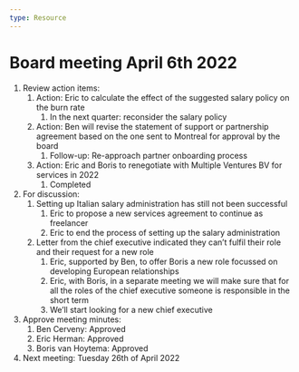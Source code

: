 ```yaml
---
type: Resource
---
```


# Board meeting April 6th 2022

1. Review action items:
   1. Action: Eric to calculate the effect of the suggested salary policy on the burn rate
      1. In the next quarter: reconsider the salary policy
   1. Action: Ben will revise the statement of support or partnership agreement based on the one sent to Montreal for approval by the board
      1. Follow-up: Re-approach partner onboarding process
   1. Action: Eric and Boris to renegotiate with Multiple Ventures BV for services in 2022
      1. Completed
2. For discussion:
   1. Setting up Italian salary administration has still not been successful
      1. Eric to propose a new services agreement to continue as freelancer
      2. Eric to end the process of setting up the salary administration
   1. Letter from the chief executive indicated they can’t fulfil their role and their request for a new role
      1. Eric, supported by Ben, to offer Boris a new role focussed on developing European relationships
      2. Eric, with Boris, in a separate meeting we will make sure that for all the roles of the chief executive someone is responsible in the short term
      3. We’ll start looking for a new chief executive
3. Approve meeting minutes:
   1. Ben Cerveny: Approved
   2. Eric Herman: Approved
   3. Boris van Hoytema: Approved
4. Next meeting: Tuesday 26th of April 2022
